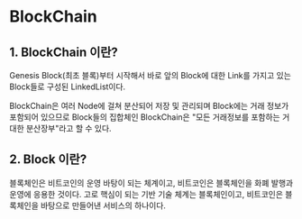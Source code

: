 # BlockChain

## 1. BlockChain 이란?
Genesis Block(최초 블록)부터 시작해서 바로 앞의 Block에 대한 Link를 가지고 있는 Block들로 구성된 LinkedList이다.

BlockChain은 여러 Node에 걸쳐 분산되어 저장 및 관리되며 Block에는 거래 정보가 포함되어 있으므로 Block들의 집합체인 BlockChain은 "모든 거래정보를 포함하는 거대한 분산장부"라고 할 수 있다.

## 2. Block 이란?






















블록체인은 비트코인의 운영 바탕이 되는 체계이고, 비트코인은 블록체인을 화폐 발행과 운영에 응용한 것이다. 고로 핵심이 되는 기반 기술 체계는 블록체인이고, 비트코인은 블록체인을 바탕으로 만들어낸 서비스의 하나이다.

